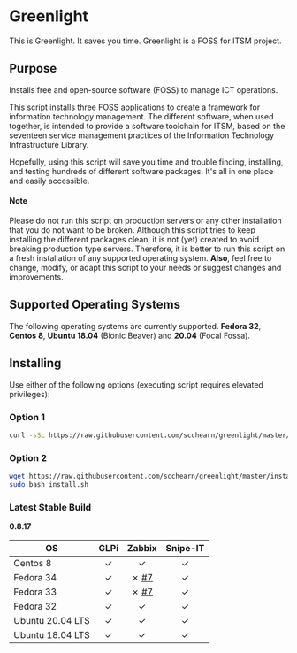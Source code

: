 # Greenlight
This is Greenlight. It saves you time. Greenlight is a FOSS for ITSM project.

## Purpose
Installs free and open-source software (FOSS) to manage ICT operations.

This script installs three FOSS applications to create a framework for information technology management. The different software, when used together, is intended to provide a software toolchain for ITSM, based on the seventeen service management practices of the Information Technology Infrastructure Library. 

Hopefully, using this script will save you time and trouble finding, installing, and testing hundreds of different software packages. It's all in one place and easily accessible.

#### Note
Please do not run this script on production servers or any other installation that you do not want to be broken. Although this script tries to keep installing the different packages clean, it is not (yet) created to avoid breaking production type servers. Therefore, it is better to run this script on a fresh installation of any supported operating system. **Also**, feel free to change, modify, or adapt this script to your needs or suggest changes and improvements.  

## Supported Operating Systems
The following operating systems are currently supported. **Fedora 32**, **Centos 8**, **Ubuntu 18.04** (Bionic Beaver) and **20.04** (Focal Fossa).

## Installing
Use either of the following options (executing script requires elevated privileges):

### Option 1
```sh
curl -sSL https://raw.githubusercontent.com/scchearn/greenlight/master/install.sh | sudo bash
```

### Option 2
```sh
wget https://raw.githubusercontent.com/scchearn/greenlight/master/install.sh
sudo bash install.sh
```

### Latest Stable Build
**0.8.17**

|OS                |GLPi   |Zabbix    |Snipe-IT   |
|------------------|:-----:|:--------:|:---------:|
|Centos 8          |✓      |✓         |✓          |
|Fedora 34         |✓      |✗ [#7][1] |✓          |
|Fedora 33         |✓      |✗ [#7][1] |✓          |
|Fedora 32         |✓      |✓         |✓          |
|Ubuntu 20.04 LTS  |✓      |✓         |✓          |
|Ubuntu 18.04 LTS  |✓      |✓         |✓          |


[1]: https://github.com/scchearn/greenlight/issues/7